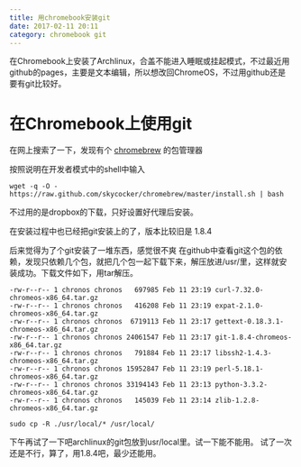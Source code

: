 ```yaml
---
title: 用chromebook安装git
date: 2017-02-11 20:11
category: chromebook git
---
```

在Chromebook上安装了Archlinux，合盖不能进入睡眠或挂起模式，不过最近用github的pages，主要是文本编辑，所以想改回ChromeOS，不过用github还是要有git比较好。


# 在Chromebook上使用git

在网上搜索了一下，发现有个 [chromebrew](https://github.com/skycocker/chromebrew) 的包管理器


按照说明在开发者模式中的shell中输入

```
wget -q -O - https://raw.github.com/skycocker/chromebrew/master/install.sh | bash
```

不过用的是dropbox的下载，只好设置好代理后安装。

在安装过程中也已经把git安装上的了，版本比较旧是 1.8.4


  
  
后来觉得为了个git安装了一堆东西，感觉很不爽
在github中查看git这个包的依赖，发现只依赖几个包，就把几个包一起下载下来，解压放进/usr/里，这样就安装成功。下载文件如下，用tar解压。


```
-rw-r--r-- 1 chronos chronos   697985 Feb 11 23:19 curl-7.32.0-chromeos-x86_64.tar.gz
-rw-r--r-- 1 chronos chronos   416208 Feb 11 23:19 expat-2.1.0-chromeos-x86_64.tar.gz
-rw-r--r-- 1 chronos chronos  6719113 Feb 11 23:17 gettext-0.18.3.1-chromeos-x86_64.tar.gz
-rw-r--r-- 1 chronos chronos 24061547 Feb 11 23:17 git-1.8.4-chromeos-x86_64.tar.gz
-rw-r--r-- 1 chronos chronos   791884 Feb 11 23:17 libssh2-1.4.3-chromeos-x86_64.tar.gz
-rw-r--r-- 1 chronos chronos 15952847 Feb 11 23:19 perl-5.18.1-chromeos-x86_64.tar.gz
-rw-r--r-- 1 chronos chronos 33194143 Feb 11 23:13 python-3.3.2-chromeos-x86_64.tar.gz
-rw-r--r-- 1 chronos chronos   145039 Feb 11 23:14 zlib-1.2.8-chromeos-x86_64.tar.gz
```


```
sudo cp -R ./usr/local/* /usr/local/
```


下午再试了一下吧archlinux的git包放到usr/local里。试一下能不能用。
试了一次还是不行，算了，用1.8.4吧，最少还能用。
